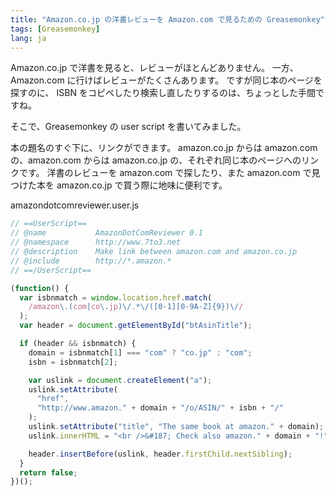 ```yaml
---
title: "Amazon.co.jp の洋書レビューを Amazon.com で見るための Greasemonkey"
tags: [Greasemonkey]
lang: ja
---
```


Amazon.co.jp で洋書を見ると、レビューがほとんどありません。
一方、Amazon.com に行けばレビューがたくさんあります。
ですが同じ本のページを探すのに、 ISBN をコピペしたり検索し直したりするのは、ちょっとした手間ですね。

そこで、Greasemonkey の user script を書いてみました。

本の題名のすぐ下に、リンクができます。
amazon.co.jp からは amazon.com の、amazon.com からは amazon.co.jp の、それぞれ同じ本のページへのリンクです。
洋書のレビューを amazon.com で探したり、また amazon.com で見つけた本を amazon.co.jp で買う際に地味に便利です。

amazondotcomreviewer.user.js

```js
// ==UserScript==
// @name           AmazonDotComReviewer 0.1
// @namespace      http://www.7to3.net
// @description    Make link between amazon.com and amazon.co.jp
// @include        http://*.amazon.*
// ==/UserScript==

(function() {
  var isbnmatch = window.location.href.match(
    /amazon\.(com|co\.jp)\/.*\/([0-1][0-9A-Z]{9})\//
  );
  var header = document.getElementById("btAsinTitle");

  if (header && isbnmatch) {
    domain = isbnmatch[1] === "com" ? "co.jp" : "com";
    isbn = isbnmatch[2];

    var uslink = document.createElement("a");
    uslink.setAttribute(
      "href",
      "http://www.amazon." + domain + "/o/ASIN/" + isbn + "/"
    );
    uslink.setAttribute("title", "The same book at amazon." + domain);
    uslink.innerHTML = "<br />&#187; Check also amazon." + domain + "!";

    header.insertBefore(uslink, header.firstChild.nextSibling);
  }
  return false;
})();
```
